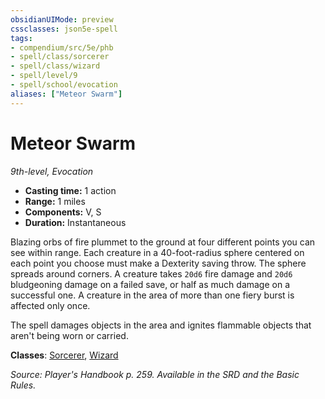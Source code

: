 ```yaml
---
obsidianUIMode: preview
cssclasses: json5e-spell
tags:
- compendium/src/5e/phb
- spell/class/sorcerer
- spell/class/wizard
- spell/level/9
- spell/school/evocation
aliases: ["Meteor Swarm"]
---
```

# Meteor Swarm
*9th-level, Evocation*  

- **Casting time:** 1 action
- **Range:** 1 miles
- **Components:** V, S
- **Duration:** Instantaneous

Blazing orbs of fire plummet to the ground at four different points you can see within range. Each creature in a 40-foot-radius sphere centered on each point you choose must make a Dexterity saving throw. The sphere spreads around corners. A creature takes `20d6` fire damage and `20d6` bludgeoning damage on a failed save, or half as much damage on a successful one. A creature in the area of more than one fiery burst is affected only once.

The spell damages objects in the area and ignites flammable objects that aren't being worn or carried.

**Classes**: [Sorcerer](/compendium/classes/sorcerer.md), [Wizard](/compendium/classes/wizard.md)

*Source: Player's Handbook p. 259. Available in the SRD and the Basic Rules.*